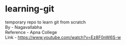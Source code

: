 # learning-git
temporary repo  to learn git from scratch<br>
By - Nagavallabha<br>
Reference - Apna College<br>
Link - https://www.youtube.com/watch?v=Ez8F0nW6S-w
